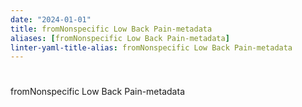 ```yaml
---
date: "2024-01-01"
title: fromNonspecific Low Back Pain-metadata
aliases: [fromNonspecific Low Back Pain-metadata]
linter-yaml-title-alias: fromNonspecific Low Back Pain-metadata
---
```


# 
fromNonspecific Low Back Pain-metadata
 	